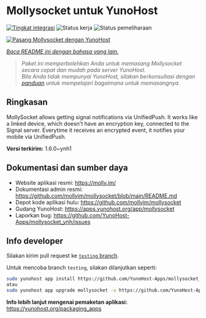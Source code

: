 <!--
N.B.: README ini dibuat secara otomatis oleh <https://github.com/YunoHost/apps/tree/master/tools/readme_generator>
Ini TIDAK boleh diedit dengan tangan.
-->

# Mollysocket untuk YunoHost

[![Tingkat integrasi](https://apps.yunohost.org/badge/integration/mollysocket)](https://ci-apps.yunohost.org/ci/apps/mollysocket/)
![Status kerja](https://apps.yunohost.org/badge/state/mollysocket)
![Status pemeliharaan](https://apps.yunohost.org/badge/maintained/mollysocket)

[![Pasang Mollysocket dengan YunoHost](https://install-app.yunohost.org/install-with-yunohost.svg)](https://install-app.yunohost.org/?app=mollysocket)

*[Baca README ini dengan bahasa yang lain.](./ALL_README.md)*

> *Paket ini memperbolehkan Anda untuk memasang Mollysocket secara cepat dan mudah pada server YunoHost.*  
> *Bila Anda tidak mempunyai YunoHost, silakan berkonsultasi dengan [panduan](https://yunohost.org/install) untuk mempelajari bagaimana untuk memasangnya.*

## Ringkasan

MollySocket allows getting signal notifications via UnifiedPush. It works like a linked device, which doesn't have an encryption key, connected to the Signal server. Everytime it receives an encrypted event, it notifies your mobile via UnifiedPush.


**Versi terkirim:** 1.6.0~ynh1
## Dokumentasi dan sumber daya

- Website aplikasi resmi: <https://molly.im/>
- Dokumentasi admin resmi: <https://github.com/mollyim/mollysocket/blob/main/README.md>
- Depot kode aplikasi hulu: <https://github.com/mollyim/mollysocket>
- Gudang YunoHost: <https://apps.yunohost.org/app/mollysocket>
- Laporkan bug: <https://github.com/YunoHost-Apps/mollysocket_ynh/issues>

## Info developer

Silakan kirim pull request ke [`testing` branch](https://github.com/YunoHost-Apps/mollysocket_ynh/tree/testing).

Untuk mencoba branch `testing`, silakan dilanjutkan seperti:

```bash
sudo yunohost app install https://github.com/YunoHost-Apps/mollysocket_ynh/tree/testing --debug
atau
sudo yunohost app upgrade mollysocket -u https://github.com/YunoHost-Apps/mollysocket_ynh/tree/testing --debug
```

**Info lebih lanjut mengenai pemaketan aplikasi:** <https://yunohost.org/packaging_apps>
